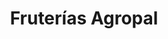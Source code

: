---
title: "Fruterías Agropal"
url: /valladolid/fruterias-agropal-calle-de-manuel-azana/
shop: Gemüse & Obst
---